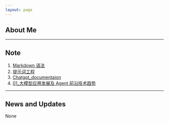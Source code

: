 ```yaml
---
layout: page
---
```


## About Me

---

## Note

1. [Markdown 语法](/Note_file/Markdown语法.md)
2. [提示词工程](/Note_file/大模型学习/提示词工程.md)
3. [Chatgpt_documentaion](/Note_file/chatgpt内容/chatgpt_documentation.md)
4. [01\_大模型应用发展及 Agent 前沿技术趋势](/Note_File/大模型与Agent开发实战/01_大模型应用发展及Agent前沿技术趋势.html)

---

## News and Updates

None

<!-- <img src="./images/wanglanjun.png" class="floatpic" width="360" height="480"> -->

<!-- Lanjun Wang is a researcher and doctoral supervisor at the School of New Media and Communication, Tianjin University. Her research interests include data governance, data mining and trusted artificial intelligence. She received her Bachelor of Science and Doctor of Engineering degrees from Tsinghua University. After graduation, she worked as a senior senior research fellow at IBM and a technical expert at Huawei. As the trusted person in charge of Huawei cloud model, he established the industry’s first security standard for implementing artificial intelligence cloud services. She has published more than 40 high-level papers, Google index more than 1100 times, has granted 25 patents, and served as a reviewer for many top international journals and a member of the relevant top conferences and other program committees. In addition, she has maintained long-term cooperative relations with famous universities at home and abroad as well as well-known domestic technology enterprises.

If you are interested in my research and want to sign up for my PhD, please feel free to contact me by email. -->

<!-- --- -->

<!-- ## Research Interests
<!-- 可信人工智能：包括人工智能系统可解释性、鲁棒性、公平性与偏见、可问责性等保障人工智能系统安全发展面临一系列新技术，主要关注媒体内容推荐与传播的场景。

数据治理：包括数据隐私保护、数据价值评估、数据清洗等技术，使得最大限度的挖掘数据传播价值，同时构筑数据安全堤坝。 -->

<!-- ---
## Work experience
- **2017.5-2021.10:** 华为技术有限公司, 技术专家
- **2021.10-至今:** 天津大学, 研究员,博士生导师

<br>

## Academic Background
- **2016.2-2017.5:** 加拿大滑铁卢大学, 博士后
- **2011.7-2016.1:** IBM中国研究院, 高级主任研究员
- **2008-2009:** 美国加州大学伯克利分校, 加州先进交通技术研究所, 国家留学基金委公派交换生
- **2005-2011:** 清华大学, 电子工程系, 博士
- **2001-2005:** 清华大学, 基础科学（数学物理方向）, 理学学士


---
<!-- ## News and Updates
None
 -->
